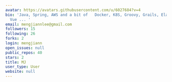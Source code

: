 ```yaml
---
avatar: https://avatars.githubusercontent.com/u/6027684?v=4
bio: 'Java, Spring, AWS and a bit of   Docker, K8S, Groovy, Grails, Elasticsearch,
  Vue ... '
email: mengjiannlee@gmail.com
followers: 15
following: 26
forks: 2
login: mengjiann
open_issues: null
public_repos: 40
stars: 2
title: MJ
user_type: User
website: null
---
```

